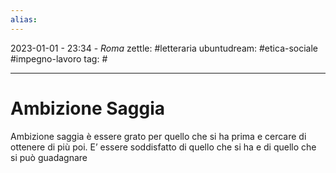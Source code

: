 ```yaml
---
alias: 
---
```

2023-01-01 - 23:34 - *Roma*
zettle: #letteraria
ubuntudream: #etica-sociale #impegno-lavoro
tag: #

---
# Ambizione Saggia

Ambizione saggia è essere grato per quello che si ha prima e cercare di ottenere di più poi. E’ essere soddisfatto di quello che si ha e di quello che si può guadagnare